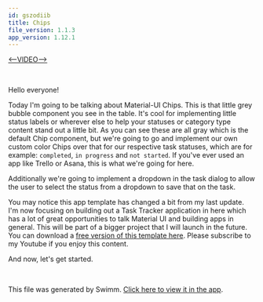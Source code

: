 ```yaml
---
id: gszodiib
title: Chips
file_version: 1.1.3
app_version: 1.12.1
---
```


[<--VIDEO-->](https://youtu.be/pvYWqu1-jqM)

<br/>

Hello everyone!

Today I'm going to be talking about Material-UI Chips. This is that little grey bubble component you see in the table. It's cool for implementing little status labels or wherever else to help your statuses or category type content stand out a little bit. As you can see these are all gray which is the default Chip component, but we're going to go and implement our own custom color Chips over that for our respective task statuses, which are for example: `completed`, `in progress` and `not started`. If you've ever used an app like Trello or Asana, this is what we're going for here.

Additionally we're going to implement a dropdown in the task dialog to allow the user to select the status from a dropdown to save that on the task.

You may notice this app template has changed a bit from my last update. I'm now focusing on building out a Task Tracker application in here which has a lot of great opportunities to talk Material UI and building apps in general. This will be part of a bigger project that I will launch in the future. You can download a [free version of this template here](https://react.school/material-ui/templates). Please subscribe to my Youtube if you enjoy this content.

And now, let's get started.

<br/>

This file was generated by Swimm. [Click here to view it in the app](https://swimm-web-app.web.app/repos/Z2l0aHViJTNBJTNBbWF0ZXJpYWwtdWklM0ElM0F1c2VydGVzdGluZy1zd2ltbQ==/docs/gszodiib).
